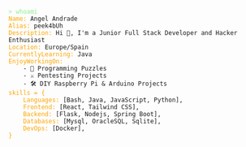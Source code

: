 <pre><code><span style="color: lightgreen">> whoami</span>
<span style="color: orange">Name:</span> Angel Andrade
<span style="color: orange">Alias:</span> peek4bUh
<span style="color: orange">Description:</span> Hi 👋, I'm a Junior Full Stack Developer and Hacker Enthusiast
<span style="color: orange">Location:</span> Europe/Spain
<span style="color: orange">CurrentlyLearning:</span> Java
<span style="color: orange">EnjoyWorkingOn:</span>
    - 🧩 Programming Puzzles
    - ⚔️ Pentesting Projects
    - 🛠️ DIY Raspberry Pi & Arduino Projects
<span style="color: orange">skills = {</span> 
    <span style="color: orange">Languages:</span> [Bash, Java, JavaScript, Python],
    <span style="color: orange">Frontend:</span> [React, Tailwind CSS],
    <span style="color: orange">Backend:</span> [Flask, Nodejs, Spring Boot],
    <span style="color: orange">Databases:</span> [Mysql, OracleSQL, Sqlite],
    <span style="color: orange">DevOps:</span> [Docker],
<span style="color: orange">}</span> 
</pre></code>